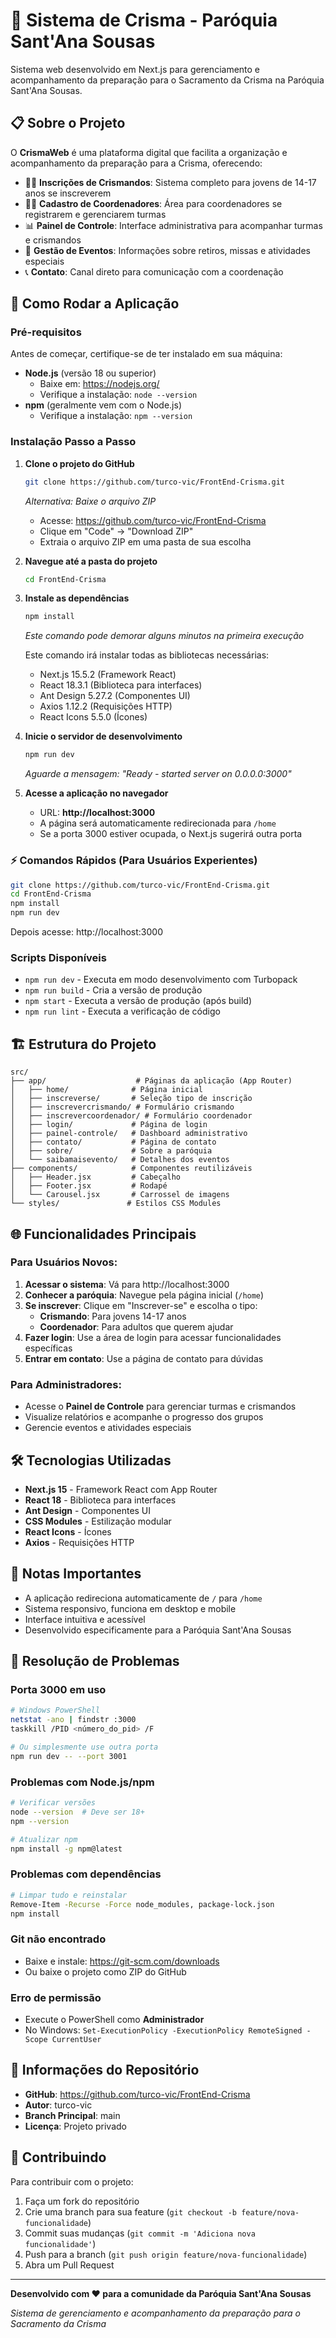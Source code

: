 # 🙏 Sistema de Crisma - Paróquia Sant'Ana Sousas

Sistema web desenvolvido em Next.js para gerenciamento e acompanhamento da preparação para o Sacramento da Crisma na Paróquia Sant'Ana Sousas.

## 📋 Sobre o Projeto

O **CrismaWeb** é uma plataforma digital que facilita a organização e acompanhamento da preparação para a Crisma, oferecendo:

- 👨‍🎓 **Inscrições de Crismandos**: Sistema completo para jovens de 14-17 anos se inscreverem
- 👨‍🏫 **Cadastro de Coordenadores**: Área para coordenadores se registrarem e gerenciarem turmas
- 📊 **Painel de Controle**: Interface administrativa para acompanhar turmas e crismandos
- 📅 **Gestão de Eventos**: Informações sobre retiros, missas e atividades especiais
- 📞 **Contato**: Canal direto para comunicação com a coordenação

## 🚀 Como Rodar a Aplicação

### Pré-requisitos

Antes de começar, certifique-se de ter instalado em sua máquina:

- **Node.js** (versão 18 ou superior)
  - Baixe em: https://nodejs.org/
  - Verifique a instalação: `node --version`
- **npm** (geralmente vem com o Node.js)
  - Verifique a instalação: `npm --version`

### Instalação Passo a Passo

1. **Clone o projeto do GitHub**
   ```bash
   git clone https://github.com/turco-vic/FrontEnd-Crisma.git
   ```
   
   *Alternativa: Baixe o arquivo ZIP*
   - Acesse: https://github.com/turco-vic/FrontEnd-Crisma
   - Clique em "Code" → "Download ZIP"
   - Extraia o arquivo ZIP em uma pasta de sua escolha

2. **Navegue até a pasta do projeto**
   ```bash
   cd FrontEnd-Crisma
   ```

3. **Instale as dependências**
   ```bash
   npm install
   ```
   
   *Este comando pode demorar alguns minutos na primeira execução*
   
   Este comando irá instalar todas as bibliotecas necessárias:
   - Next.js 15.5.2 (Framework React)
   - React 18.3.1 (Biblioteca para interfaces)
   - Ant Design 5.27.2 (Componentes UI)
   - Axios 1.12.2 (Requisições HTTP)
   - React Icons 5.5.0 (Ícones)

4. **Inicie o servidor de desenvolvimento**
   ```bash
   npm run dev
   ```
   
   *Aguarde a mensagem: "Ready - started server on 0.0.0.0:3000"*

5. **Acesse a aplicação no navegador**
   - URL: **http://localhost:3000**
   - A página será automaticamente redirecionada para `/home`
   - Se a porta 3000 estiver ocupada, o Next.js sugerirá outra porta

### ⚡ Comandos Rápidos (Para Usuários Experientes)

```bash
git clone https://github.com/turco-vic/FrontEnd-Crisma.git
cd FrontEnd-Crisma
npm install
npm run dev
```

Depois acesse: http://localhost:3000

### Scripts Disponíveis

- `npm run dev` - Executa em modo desenvolvimento com Turbopack
- `npm run build` - Cria a versão de produção
- `npm start` - Executa a versão de produção (após build)
- `npm run lint` - Executa a verificação de código

## 🏗️ Estrutura do Projeto

```
src/
├── app/                    # Páginas da aplicação (App Router)
│   ├── home/              # Página inicial
│   ├── inscreverse/       # Seleção tipo de inscrição
│   ├── inscrevercrismando/ # Formulário crismando
│   ├── inscrevercoordenador/ # Formulário coordenador
│   ├── login/             # Página de login
│   ├── painel-controle/   # Dashboard administrativo
│   ├── contato/           # Página de contato
│   ├── sobre/             # Sobre a paróquia
│   └── saibamaisevento/   # Detalhes dos eventos
├── components/            # Componentes reutilizáveis
│   ├── Header.jsx         # Cabeçalho
│   ├── Footer.jsx         # Rodapé
│   └── Carousel.jsx       # Carrossel de imagens
└── styles/               # Estilos CSS Modules
```

## 🌐 Funcionalidades Principais

### Para Usuários Novos:

1. **Acessar o sistema**: Vá para http://localhost:3000
2. **Conhecer a paróquia**: Navegue pela página inicial (`/home`)
3. **Se inscrever**: Clique em "Inscrever-se" e escolha o tipo:
   - **Crismando**: Para jovens 14-17 anos
   - **Coordenador**: Para adultos que querem ajudar
4. **Fazer login**: Use a área de login para acessar funcionalidades específicas
5. **Entrar em contato**: Use a página de contato para dúvidas

### Para Administradores:

- Acesse o **Painel de Controle** para gerenciar turmas e crismandos
- Visualize relatórios e acompanhe o progresso dos grupos
- Gerencie eventos e atividades especiais

## 🛠️ Tecnologias Utilizadas

- **Next.js 15** - Framework React com App Router
- **React 18** - Biblioteca para interfaces
- **Ant Design** - Componentes UI
- **CSS Modules** - Estilização modular
- **React Icons** - Ícones
- **Axios** - Requisições HTTP

## 📝 Notas Importantes

- A aplicação redireciona automaticamente de `/` para `/home`
- Sistema responsivo, funciona em desktop e mobile
- Interface intuitiva e acessível
- Desenvolvido especificamente para a Paróquia Sant'Ana Sousas

## 🐛 Resolução de Problemas

### Porta 3000 em uso
```bash
# Windows PowerShell
netstat -ano | findstr :3000
taskkill /PID <número_do_pid> /F

# Ou simplesmente use outra porta
npm run dev -- --port 3001
```

### Problemas com Node.js/npm
```bash
# Verificar versões
node --version  # Deve ser 18+
npm --version

# Atualizar npm
npm install -g npm@latest
```

### Problemas com dependências
```bash
# Limpar tudo e reinstalar
Remove-Item -Recurse -Force node_modules, package-lock.json
npm install
```

### Git não encontrado
- Baixe e instale: https://git-scm.com/downloads
- Ou baixe o projeto como ZIP do GitHub

### Erro de permissão
- Execute o PowerShell como **Administrador**
- No Windows: `Set-ExecutionPolicy -ExecutionPolicy RemoteSigned -Scope CurrentUser`

## 📝 Informações do Repositório

- **GitHub**: https://github.com/turco-vic/FrontEnd-Crisma
- **Autor**: turco-vic
- **Branch Principal**: main
- **Licença**: Projeto privado

## 🤝 Contribuindo

Para contribuir com o projeto:

1. Faça um fork do repositório
2. Crie uma branch para sua feature (`git checkout -b feature/nova-funcionalidade`)
3. Commit suas mudanças (`git commit -m 'Adiciona nova funcionalidade'`)
4. Push para a branch (`git push origin feature/nova-funcionalidade`)
5. Abra um Pull Request

---

**Desenvolvido com ❤️ para a comunidade da Paróquia Sant'Ana Sousas**

*Sistema de gerenciamento e acompanhamento da preparação para o Sacramento da Crisma*

